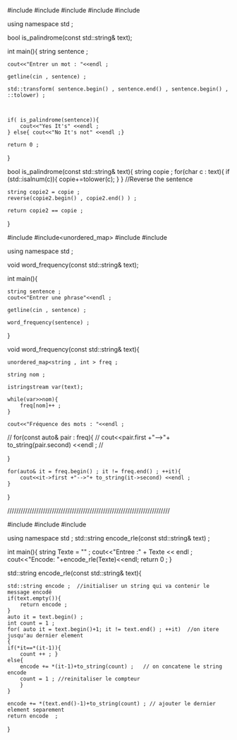 #include<iostream>
#include<string>
#include<sstream>
#include<cctype>
#include<algorithm>

using namespace std ;


bool is_palindrome(const std::string& text); 

int main(){
    string sentence ;

    cout<<"Entrer un mot : "<<endl ; 

    getline(cin , sentence) ;

    std::transform( sentence.begin() , sentence.end() , sentence.begin() , ::tolower) ; 
    

  
    if( is_palindrome(sentence)){
        cout<<"Yes It's" <<endl ;
    } else{ cout<<"No It's not" <<endl ;}

    return 0 ; 
}


bool is_palindrome(const std::string& text){
    string copie ;
    for(char c : text){
        if (std::isalnum(c)){
            copie+=tolower(c);
        }
    }
    //Reverse the sentence 

    string copie2 = copie ; 
    reverse(copie2.begin() , copie2.end() ) ; 
 
    return copie2 == copie ;  
 
}




#include<iostream>
#include<unordered_map>
#include<sstream>
#include<string>


using namespace std ; 

void word_frequency(const std::string& text);

int main(){
  
    string sentence ;
    cout<<"Entrer une phrase"<<endl ; 

    getline(cin , sentence) ; 

    word_frequency(sentence) ;



}


void word_frequency(const std::string& text){

    unordered_map<string , int > freq ; 
    
    string nom ; 

    istringstream var(text);

    while(var>>nom){
        freq[nom]++ ;
    }

    cout<<"Fréquence des mots : "<<endl ; 

   // for(const auto& pair : freq){
           // cout<<pair.first +"-->"+ to_string(pair.second) <<endl ;
    //
    
}

    for(auto& it = freq.begin() ; it != freq.end() ; ++it){
        cout<<it->first +"-->"+ to_string(it->second) <<endl ;
    }

}





/////////////////////////////////////////////////////////////////////////


#include<iostream>
#include<string>
#include<sstream>

using namespace std ; 
std::string encode_rle(const std::string& text) ;

int main(){
    string Texte = "" ; 
    cout<<"Entree :" + Texte << endl ;
    cout<<"Encode: "+encode_rle(Texte)<<endl;
    return 0 ; 
}

std::string encode_rle(const std::string& text){    

    std::string encode ;  //initialiser un string qui va contenir le message encodé
    if(text.empty()){
        return encode ; 
    }
    auto it = text.begin() ;
    int count = 1 ;
    for( auto it = text.begin()+1; it != text.end() ; ++it)  //on itere jusqu'au dernier element 
    {
    if(*it==*(it-1)){
        count ++ ; }
    else{
        encode += *(it-1)+to_string(count) ;   // on concatene le string encode 
        count = 1 ; //reinitaliser le compteur 
        }
    }
    
    encode += *(text.end()-1)+to_string(count) ; // ajouter le dernier element separement 
    return encode  ;
}







